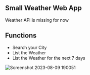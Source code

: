 ## Small Weather Web App

Weather API is missing for now

## Functions

- Search your City
- List the Weather
- List the Weather for the next 7 days

![Screenshot 2023-08-09 190051](https://github.com/lucabmn/weatherly/assets/65792217/3ed02c11-de4f-496c-98f6-1b923f309fd8)
